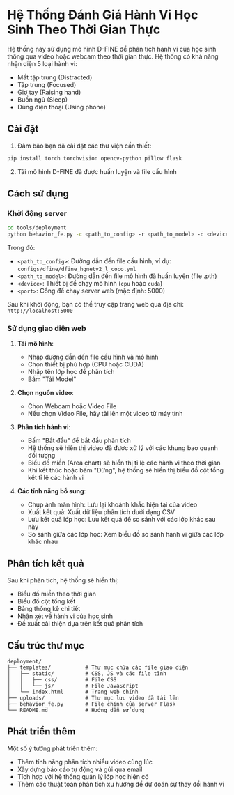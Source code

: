 # Hệ Thống Đánh Giá Hành Vi Học Sinh Theo Thời Gian Thực

Hệ thống này sử dụng mô hình D-FINE để phân tích hành vi của học sinh thông qua video hoặc webcam theo thời gian thực. Hệ thống có khả năng nhận diện 5 loại hành vi:
- Mất tập trung (Distracted)
- Tập trung (Focused)
- Giơ tay (Raising hand)
- Buồn ngủ (Sleep)
- Dùng điện thoại (Using phone)

## Cài đặt

1. Đảm bảo bạn đã cài đặt các thư viện cần thiết:
```bash
pip install torch torchvision opencv-python pillow flask
```

2. Tải mô hình D-FINE đã được huấn luyện và file cấu hình

## Cách sử dụng

### Khởi động server

```bash
cd tools/deployment
python behavior_fe.py -c <path_to_config> -r <path_to_model> -d <device> -p <port>
```

Trong đó:
- `<path_to_config>`: Đường dẫn đến file cấu hình, ví dụ: `configs/dfine/dfine_hgnetv2_l_coco.yml`
- `<path_to_model>`: Đường dẫn đến file mô hình đã huấn luyện (file .pth)
- `<device>`: Thiết bị để chạy mô hình (`cpu` hoặc `cuda`)
- `<port>`: Cổng để chạy server web (mặc định: 5000)

Sau khi khởi động, bạn có thể truy cập trang web qua địa chỉ: `http://localhost:5000`

### Sử dụng giao diện web

1. **Tải mô hình**:
   - Nhập đường dẫn đến file cấu hình và mô hình
   - Chọn thiết bị phù hợp (CPU hoặc CUDA)
   - Nhập tên lớp học để phân tích
   - Bấm "Tải Model"

2. **Chọn nguồn video**:
   - Chọn Webcam hoặc Video File
   - Nếu chọn Video File, hãy tải lên một video từ máy tính

3. **Phân tích hành vi**:
   - Bấm "Bắt đầu" để bắt đầu phân tích
   - Hệ thống sẽ hiển thị video đã được xử lý với các khung bao quanh đối tượng
   - Biểu đồ miền (Area chart) sẽ hiển thị tỉ lệ các hành vi theo thời gian
   - Khi kết thúc hoặc bấm "Dừng", hệ thống sẽ hiển thị biểu đồ cột tổng kết tỉ lệ các hành vi

4. **Các tính năng bổ sung**:
   - Chụp ảnh màn hình: Lưu lại khoảnh khắc hiện tại của video
   - Xuất kết quả: Xuất dữ liệu phân tích dưới dạng CSV
   - Lưu kết quả lớp học: Lưu kết quả để so sánh với các lớp khác sau này
   - So sánh giữa các lớp học: Xem biểu đồ so sánh hành vi giữa các lớp khác nhau

## Phân tích kết quả

Sau khi phân tích, hệ thống sẽ hiển thị:
- Biểu đồ miền theo thời gian
- Biểu đồ cột tổng kết
- Bảng thống kê chi tiết
- Nhận xét về hành vi của học sinh
- Đề xuất cải thiện dựa trên kết quả phân tích

## Cấu trúc thư mục

```
deployment/
├── templates/           # Thư mục chứa các file giao diện
│   ├── static/          # CSS, JS và các file tĩnh
│   │   ├── css/         # File CSS
│   │   └── js/          # File JavaScript
│   └── index.html       # Trang web chính
├── uploads/             # Thư mục lưu video đã tải lên
├── behavior_fe.py       # File chính của server Flask
└── README.md            # Hướng dẫn sử dụng
```

## Phát triển thêm

Một số ý tưởng phát triển thêm:
- Thêm tính năng phân tích nhiều video cùng lúc
- Xây dựng báo cáo tự động và gửi qua email
- Tích hợp với hệ thống quản lý lớp học hiện có
- Thêm các thuật toán phân tích xu hướng để dự đoán sự thay đổi hành vi 